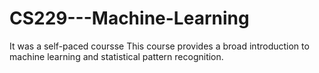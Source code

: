# CS229---Machine-Learning
It was a self-paced coursse  This course provides a broad introduction to machine learning and statistical pattern recognition.
